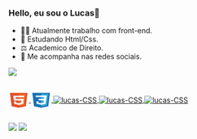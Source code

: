 ### Hello, eu sou o Lucas👋

- 👨‍💻 Atualmente trabalho com front-end.
- 📘 Estudando Html/Css.
- ⚖ Academico de Direito.
- 📱 Me acompanha nas redes sociais.

<div align="left">
  <a href="https://github.com/lucasnatham">
  <img height="180em" src="https://github-readme-stats.vercel.app/api?username=lucasnatham&show_icons=true&theme=dark&include_all_commits=true&count_private=true"/>
</div>
  
  ##
  
  <img align="center" alt="Rafa-HTML" height="30" width="40" src="https://raw.githubusercontent.com/devicons/devicon/master/icons/html5/html5-original.svg">
  <img align="center" alt="lucas-CSS" height="30" width="40" src="https://raw.githubusercontent.com/devicons/devicon/master/icons/css3/css3-original.svg">
  <img align="center" alt="lucas-CSS" height="30" width="40" src="https://cdn.jsdelivr.net/gh/devicons/devicon/icons/javascript/javascript-original.svg">
  <img align="center" alt="lucas-CSS" height="30" width="40" src="https://cdn.jsdelivr.net/gh/devicons/devicon/icons/vscode/vscode-original.svg">
  <img align="center" alt="lucas-CSS" height="30" width="40" src="https://api.iconify.design/file-icons/coreldraw.svg?color=white">
  
  ##
  
  <div align+"left">
     <a href="https://instagram.com/_lucasnatham" target="_blank"><img src="https://img.shields.io/badge/-Instagram-%23E4405F?style=for-the-badge&logo=instagram&logoColor=white" target="_blank"></a>
    <a href = "mailto:lucasnathanoficial@gmail.com"><img src="https://img.shields.io/badge/-Gmail-%23333?style=for-the-badge&logo=gmail&logoColor=red" target="_blank"></a>
  </div>
  
